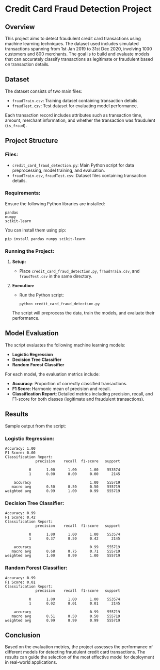 # Credit Card Fraud Detection Project

## Overview

This project aims to detect fraudulent credit card transactions using machine learning techniques. The dataset used includes simulated transactions spanning from 1st Jan 2019 to 31st Dec 2020, involving 1000 customers and 800 merchants. The goal is to build and evaluate models that can accurately classify transactions as legitimate or fraudulent based on transaction details.

## Dataset

The dataset consists of two main files:

- `fraudTrain.csv`: Training dataset containing transaction details.
- `fraudTest.csv`: Test dataset for evaluating model performance.

Each transaction record includes attributes such as transaction time, amount, merchant information, and whether the transaction was fraudulent (`is_fraud`).

## Project Structure

### Files:

- `credit_card_fraud_detection.py`: Main Python script for data preprocessing, model training, and evaluation.
- `fraudTrain.csv`, `fraudTest.csv`: Dataset files containing transaction details.

### Requirements:

Ensure the following Python libraries are installed:

```
pandas
numpy
scikit-learn
```

You can install them using pip:

```
pip install pandas numpy scikit-learn
```

### Running the Project:

1. **Setup:**
   - Place `credit_card_fraud_detection.py`, `fraudTrain.csv`, and `fraudTest.csv` in the same directory.

2. **Execution:**
   - Run the Python script:
     ```
     python credit_card_fraud_detection.py
     ```

   The script will preprocess the data, train the models, and evaluate their performance.

## Model Evaluation

The script evaluates the following machine learning models:

- **Logistic Regression**
- **Decision Tree Classifier**
- **Random Forest Classifier**

For each model, the evaluation metrics include:

- **Accuracy**: Proportion of correctly classified transactions.
- **F1 Score**: Harmonic mean of precision and recall.
- **Classification Report**: Detailed metrics including precision, recall, and F1-score for both classes (legitimate and fraudulent transactions).

## Results

Sample output from the script:

### Logistic Regression:

```
Accuracy: 1.00
F1 Score: 0.00
Classification Report:
              precision    recall  f1-score   support

           0       1.00      1.00      1.00    553574
           1       0.00      0.00      0.00      2145

    accuracy                           1.00    555719
   macro avg       0.50      0.50      0.50    555719
weighted avg       0.99      1.00      0.99    555719
```

### Decision Tree Classifier:

```
Accuracy: 0.99
F1 Score: 0.42
Classification Report:
              precision    recall  f1-score   support

           0       1.00      1.00      1.00    553574
           1       0.37      0.50      0.42      2145

    accuracy                           0.99    555719
   macro avg       0.68      0.75      0.71    555719
weighted avg       1.00      0.99      1.00    555719
```

### Random Forest Classifier:

```
Accuracy: 0.99
F1 Score: 0.01
Classification Report:
              precision    recall  f1-score   support

           0       1.00      1.00      1.00    553574
           1       0.02      0.01      0.01      2145

    accuracy                           0.99    555719
   macro avg       0.51      0.50      0.50    555719
weighted avg       0.99      0.99      0.99    555719
```

## Conclusion

Based on the evaluation metrics, the project assesses the performance of different models for detecting fraudulent credit card transactions. The results can guide the selection of the most effective model for deployment in real-world applications.

